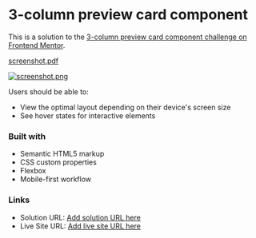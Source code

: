 # 3-column preview card component 

This is a solution to the [3-column preview card component challenge on Frontend Mentor](https://www.frontendmentor.io/challenges/3column-preview-card-component-pH92eAR2-). 

[screenshot.pdf](https://github.com/ChrisCablish/3-card-preview/files/10572383/screenshot.pdf)

[![screenshot.png](https://i.postimg.cc/CLQY8MQ1/screenshot.png)](https://postimg.cc/kBKk3C93)

Users should be able to:

- View the optimal layout depending on their device's screen size
- See hover states for interactive elements

### Built with

- Semantic HTML5 markup
- CSS custom properties
- Flexbox
- Mobile-first workflow

### Links

- Solution URL: [Add solution URL here](https://your-solution-url.com)
- Live Site URL: [Add live site URL here](https://your-live-site-url.com)






